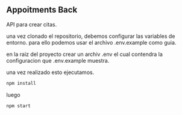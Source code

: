 ## Appoitments Back

API para crear citas. 

una vez clonado el repositorio, debemos configurar las variables de entorno.
para ello podemos usar el archivo .env.example como guia.

en la raiz del proyecto crear un archiv .env el cual contendra la configuracion que .env.example muestra.

una vez realizado esto ejecutamos.

```js
npm install
```
luego
```js
npm start 
```